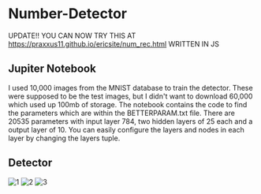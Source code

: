 # Number-Detector
UPDATE!! YOU CAN NOW TRY THIS AT https://praxxus11.github.io/ericsite/num_rec.html WRITTEN IN JS
## Jupiter Notebook
I used 10,000 images from the MNIST database to train the detector. These were supposed to be the test images, but I didn't want to download 60,000 which used up 100mb of storage.
The notebook contains the code to find the parameters which are within the BETTERPARAM.txt file. There are 20535 parameters with input layer 784, two hidden layers of 25 each and a output layer of 10. You can easily configure the layers and nodes in each layer by changing the layers tuple.
## Detector
![1](https://imgur.com/T5mbwwb.jpg)
![2](https://imgur.com/v44YD7o.jpg)
![3](https://imgur.com/6Opf4l1.jpg)
